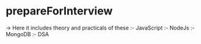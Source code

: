 # prepareForInterview


-> Here it includes theory and practicals of these 
     :- JavaScript 
     :- NodeJs
     :- MongoDB
     :- DSA
